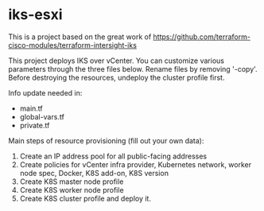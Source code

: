 # iks-esxi
This is a project based on the great work of https://github.com/terraform-cisco-modules/terraform-intersight-iks

This project deploys IKS over vCenter. You can customize various parameters through the three files below. Rename files by removing '-copy'. Before destroying the resources, undeploy the cluster profile first.

Info update needed in:
- main.tf
- global-vars.tf
- private.tf

Main steps of resource provisioning (fill out your own data):
1. Create an IP address pool for all public-facing addresses
2. Create policies for 
    vCenter infra provider, 
    Kubernetes network, 
    worker node spec, 
    Docker, 
    K8S add-on, 
    K8S version
3. Create K8S master node profile
4. Create K8S worker node profile
5. Create K8S cluster profile and deploy it.


